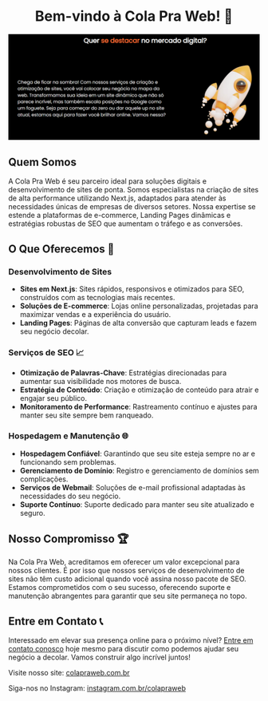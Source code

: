 <div align="center">

# Bem-vindo à Cola Pra Web! 🚀

![Logo da Cola Pra Web](./colapraweb1.png)

</div>

## Quem Somos

A Cola Pra Web é seu parceiro ideal para soluções digitais e desenvolvimento de sites de ponta. Somos especialistas na criação de sites de alta performance utilizando Next.js, adaptados para atender às necessidades únicas de empresas de diversos setores. Nossa expertise se estende a plataformas de e-commerce, Landing Pages dinâmicas e estratégias robustas de SEO que aumentam o tráfego e as conversões.

## O Que Oferecemos 💼

### Desenvolvimento de Sites
- **Sites em Next.js**: Sites rápidos, responsivos e otimizados para SEO, construídos com as tecnologias mais recentes.
- **Soluções de E-commerce**: Lojas online personalizadas, projetadas para maximizar vendas e a experiência do usuário.
- **Landing Pages**: Páginas de alta conversão que capturam leads e fazem seu negócio decolar.

### Serviços de SEO 📈
- **Otimização de Palavras-Chave**: Estratégias direcionadas para aumentar sua visibilidade nos motores de busca.
- **Estratégia de Conteúdo**: Criação e otimização de conteúdo para atrair e engajar seu público.
- **Monitoramento de Performance**: Rastreamento contínuo e ajustes para manter seu site sempre bem ranqueado.

### Hospedagem e Manutenção 🌐
- **Hospedagem Confiável**: Garantindo que seu site esteja sempre no ar e funcionando sem problemas.
- **Gerenciamento de Domínio**: Registro e gerenciamento de domínios sem complicações.
- **Serviços de Webmail**: Soluções de e-mail profissional adaptadas às necessidades do seu negócio.
- **Suporte Contínuo**: Suporte dedicado para manter seu site atualizado e seguro.

## Nosso Compromisso 🏆

Na Cola Pra Web, acreditamos em oferecer um valor excepcional para nossos clientes. É por isso que nossos serviços de desenvolvimento de sites não têm custo adicional quando você assina nosso pacote de SEO. Estamos comprometidos com o seu sucesso, oferecendo suporte e manutenção abrangentes para garantir que seu site permaneça no topo.

## Entre em Contato 📞

Interessado em elevar sua presença online para o próximo nível? [Entre em contato conosco](https://api.whatsapp.com/send?phone=5511967580807&text=Ol%C3%A1%20estou%20entrando%20em%20contato%20por%20meio%20do%20site!) hoje mesmo para discutir como podemos ajudar seu negócio a decolar. Vamos construir algo incrível juntos!

Visite nosso site: [colapraweb.com.br](https://colapraweb.com.br)

Siga-nos no Instagram: [instagram.com.br/colapraweb](https://instagram.com.br/colapraweb)
